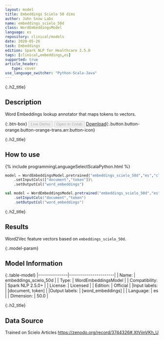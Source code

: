 ```yaml
---
layout: model
title: Embeddings Scielo 50 dims
author: John Snow Labs
name: embeddings_scielo_50d
class: WordEmbeddingsModel
language: es
repository: clinical/models
date: 2020-05-26
task: Embeddings
edition: Spark NLP for Healthcare 2.5.0
tags: [clinical,embeddings,es]
supported: true
article_header:
   type: cover
use_language_switcher: "Python-Scala-Java"
---
```


{:.h2_title}
## Description
Word Embeddings lookup annotator that maps tokens to vectors.

{:.btn-box}
<button class="button button-orange" disabled>Live Demo</button>
<button class="button button-orange" disabled>Open in Colab</button>
[Download](https://s3.amazonaws.com/auxdata.johnsnowlabs.com/clinical/models/embeddings_scielo_50d_es_2.5.0_2.4_1590467114993.zip){:.button.button-orange.button-orange-trans.arr.button-icon}

{:.h2_title}
## How to use 
<div class="tabs-box" markdown="1">

{% include programmingLanguageSelectScalaPython.html %}

```python
model = WordEmbeddingsModel.pretrained("embeddings_scielo_50d","es","clinical/models")\
	.setInputCols(["document","token"])\
	.setOutputCol("word_embeddings")
```

```scala
val model = WordEmbeddingsModel.pretrained("embeddings_scielo_50d","es","clinical/models")
	.setInputCols("document","token")
	.setOutputCol("word_embeddings")
```
</div>

{:.h2_title}
## Results 
Word2Vec feature vectors based on ``embeddings_scielo_50d``.

{:.model-param}
## Model Information

{:.table-model}
|---------------|-----------------------|
| Name:          | embeddings_scielo_50d |
| Type:   | WordEmbeddingsModel   |
| Compatibility: | Spark NLP 2.5.0+                |
| License:       | Licensed              |
| Edition:       | Official            |
|Input labels:        | [document, token]       |
|Output labels:       | [word_embeddings]       |
| Language:      | es                    |
| Dimension:    | 50.0                  |

{:.h2_title}
## Data Source
Trained on Scielo Articles
https://zenodo.org/record/3744326#.XtViinVKh_U